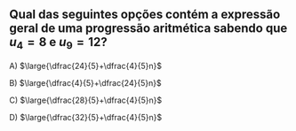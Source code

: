 ##  Qual das seguintes opções contém a expressão geral de uma progressão aritmética  sabendo que $u_4=8$ e $u_9=12$?
A) $\large{\dfrac{24}{5}+\dfrac{4}{5}n}$

B) $\large{\dfrac{4}{5}+\dfrac{24}{5}n}$

C) $\large{\dfrac{28}{5}+\dfrac{4}{5}n}$

D) $\large{\dfrac{32}{5}+\dfrac{4}{5}n}$